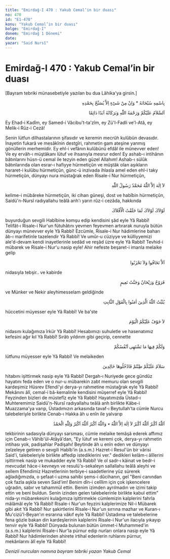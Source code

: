 ```yaml
---
title: "Emirdağ-I 470 : Yakub Cemal’in bir duası"
no: 470
id: "E1-470"
konu: "Yakub Cemal’in bir duası"
bolge: "Emirdağ-I"
donem: "Emirdağ 1 Dönemi"
date: 
yazar: "Said Nursî"
---
```


# Emirdağ-I 470 : Yakub Cemal’in bir duası

<p class="takdim">[Bayram tebriki münasebetiyle yazılan bu dua Lâhika'ya girsin.]</p>

<p class="arabic" dir="rtl" title="Meal: “Subhân Allah’ın adıyla” * “Hiçbir şey yoktur ki O'nu hamd ile tesbih etmesin” [İsrâ 17:44]">بِاسْمِهِ سُبْحَانَهُ * وَاِنْ مِنْ شَىْءٍ اِلاَّ يُسَبِّحُ بِحَمْدِهِ</p>

<p class="arabic" dir="rtl" title="Meal: “Allah’ın selâmı, rahmeti ve bereketleri, ebedî ve dâimî olarak üzerinize olsun.”">اَلسَّلاَمُ عَلَيْكُمْ وَرَحْمَةُ اللّٰهِ وَبَرَكَاتُهُ اَبَدًا دَائِمًا</p>

Ey Ehad-i Kadîm, ey Samed-i Vâcibu't-ta'zîm, ey Zü'l-Fadli ve'l-Atâ, ey Melik-i Rûz-i Cezâ!

Senin lütfun dilhastalarının şifasıdır ve keremin mecrûh kulûbün devasıdır. İnayetin fukarâ ve mesâkînin destgîri, rahmetin gam ateşine yanmış gönüllerin merhemidir. Ey ehl-i vefânın kulûbünü efdâl ile münevver eden! Ve ey ervâh-ı müştâkanı lütuf ve ihsanıyla mesrur eden! Ey ashab-ı intihânın bâtınlarını hüsn-ü cemal ile tezyin eden güzel Allahım! Ashab-ı sülûk bâtınlarında olan esrar-ı hafiyye hürmetiçûn ve müştâk olan aşıkların hararet-i kulûbu hürmetiçûn, günc-ü inzivada ihlasla amel eden ehl-i taky hürmetiçûn, dünyayı nura müstağrak eden Risale-i Nur hürmetiçûn,

<p class="arabic" dir="rtl" title="Meal: “Allahtan başka ilah yoktur. Muhammed O'nun resulüdür”">لاَ اِلٰهَ اِلاَّ اللّٰهُ مُحَمَّدٌ رَسُولُ اللّٰهِ</p>

kelime-i mübâreke hürmetiçûn, iki cihan güneşi, dost ve habîbin hürmetiçûn, Saidü'n-Nursî radıyallahu teâlâ anh'ı yarın rûz-i cezâda, hakkında

<p class="arabic" dir="rtl" title="Meal: “Sen olmasaydın, sen olmasaydın âlemleri yaratmazdım.”">لَوْلاَكَ لَوْلاَكَ لَمَا خَلَقْتُ الْأَفْلاَكَ</p>buyurduğun sevgili Habîbine komşu edip kendisini şâd eyle Yâ Rabbî! Telifât-ı Risale-i Nur'un fütuhâtını yevmen feyevmen artırarak nuruyla bütün dünyayı münevver eyle Yâ Rabbî! Ezcümle, Risale-i Nur hâdimlerine baharı âb-ı marifetinle tazelendir Yâ Rabbî! Ve umûr-u cüziyye ve külliyyemizi ale'd-devam kendi inayetlerinle sedâd ve reşâd üzre eyle Yâ Rabbî! Tevhid-i mübarek ve Risale-i Nur'u nasip eyle! Ahir nefeste beşaret-i imanla melaike gelip

<p class="arabic" dir="rtl" title="Meal: “Korkmayın üzülmeyin.. diye” [Fussilet 41/30]">اَلاَّ تَخَافُوا وَلاَ تَحْزَنُوا</p>

nidasıyla tebşir.. ve kabirde

<p class="arabic" dir="rtl" title="Meal: “Artık ona bir rahatlık, güzel kokulu bir rızık ve naîm cenneti vardır” [Vâkıa, 56/89]">فَرَوْحٌ وَرَيْحَانٌ وَجَنَّتُ نَعِيمٍ</p>

ve Münker ve Nekir aleyhimesselam geldiğinde

<p class="arabic" dir="rtl" title="Meal: “Allah iman edenlere, sâbit sözle sebat verir” [İbrahim, 14/27]">يُثَبِّتُ اللّٰهُ الَّذِينَ اٰمَنُوا بِالْقَوْلِ الثَّابِتِ</p>

hüccetini müyesser eyle Yâ Rabbî! Ve ba'ste

<p class="arabic" dir="rtl" title="Meal: “Bugün size hiçbir korku yoktur.” [Zuhruf, 43/68]">لاَ خَوْفٌ عَلَيْكُمُ الْيَوْمَ</p>

nidasını kulağımıza îrkür Yâ Rabbî! Hesabımızı suhuletle ve hasenatımız kefesini ağır kıl Yâ Rabbî! Sırâtı yıldırım gibi geçirip, cennette

<p class="arabic" dir="rtl" title="Meal: “Hem orada sizin için canlarınız ne çekiyorsa vardır.” [Fussilet 41/31]">وَلَكُمْ فِيهَا مَا تَشْتَهِى اَنْفُسُكُمْ</p>

lütfunu müyesser eyle Yâ Rabbî! Ve melaikeden

<p class="arabic" dir="rtl" title="Meal: “Size selam olsun! Tertemiz oldunuz. Haydi ebedi kalmak üzere buraya girin.” [Zümer Sûresi, 39:73]">سَلاَمٌ عَلَيْكُمْ طِبْتُمْ فَادْخُلُوهَا خَالِدِينَ</p>

hitabını işittirmek nasip eyle Yâ Rabbî! Dergah-ı Nuriyede gece gündüz hayatını feda eden ve o nur-u mübarekin zabt memuru olan sevgili kardeşimiz Hüsrev Efendi'yi derya-yı rahmetine müstağrak eyle Yâ Rabbî! Mekânını âlî, cemal-i bâ-kemalinle kendisini müşerref eyle Yâ Rabbî! Feyzinden bizleri de müstefîz eyle Yâ Rabbî! Hayatımızda Üstad-ı Muhteremimiz Saidü'n-Nursî radıyallahu teâlâ anh birlikte Kâbe-i Muazzama'ya varıp, Üstadımızın arkasında tavaf-ı Beytullah'ta cümle Nurcu talebeleriyle birlikte Cenab-ı Hakka âh u enîn ile yalvarıp

<p class="arabic" dir="rtl" title="Meal: “Allah daha büyüktür, Allah daha büyüktür, Allah'tan başka ilah yoktur.. Allah daha büyüktür, Allah daha büyüktür, Hamd ona mahsustur.”">اَللّٰهُ اَكْبَرُ اَللّٰهُ اَكْبَرُ لاَ اِلٰهَ اِلاَّ اللّٰهُ ٭ وَاللّٰهُ اَكْبَرُ اَللّٰهُ اَكْبَرُ وَلِلّٰهِ الْحَمْدُ</p>

tekbirinin sadasıyla dünyayı sarsması, cümle melaike temâşâ ederek affımız için Cenab-ı Vâhib'ül-Atâyâ'dan, "Ey lütuf ve keremi çok, derya-yı rahmetin intihası yok, padişahlar Padişahı! Beytinde âh u enîn eden ve dünyayı zelzeleye getiren o sevgili Habîb'in (a.s.m.) Hazret-i Resul'ün bir vârisi Said'i, talebeleriyle birlikte affedip istediklerini ver." dedikleri kelâm-ı âlîlerini işittirmek nasip ve mukadder eyle Yâ Rabbî! Ve ol sadr-ı kâinat ve bedr-i mevcudat hâce-i kevneyn ve resulü's-sekaleyn sallallahu teâlâ aleyhi ve sellem Efendimiz Hazretlerinin terbiye-i saadetlerine yüz sürerek ağladığımızda, o şefaat-i uzma sahibi şems-i dûcihanın, gel "Beni canından çok fazla aşkla seven Said'im! Benim dîn-i celîlim için çok işkencelere uğradın, sabır ve tahammül ettin. Benim izimden ayrılmadın ve izimi takip ettin ve beni buldun. Senin izinden gelen talebelerinle birlikte kabul ettim" nida-yı mübarekesini kulağımıza işittirmekle cümlemizin kalplerini fahrla mâlâmâl eyle Yâ Rabbî! Risale-i Nur'un feyzini kalplerimize Nil-i Mübarek gibi akıt Yâ Rabbî! Nur şakirtlerini Risale-i Nur'un sırrına mazhar ve Kuran-ı Mu'cizü'l-Beyan'ın esrarına vâkıf eyle Yâ Rabbî! Üstadıma ve talebelerine fena gözle bakan din kardeşlerinin kalplerini Risale-i Nur'un ilacıyla yıkayıp tenvir eyle Yâ Rabbî! Dünyada bulunan bütün ümmet-i Muhammed'in (a.s.m.) kalplerini Risale-i Nur'la pürnur edip nurları onlara nasip eyle Yâ Rabbî! Nur hâdimlerinden ahirete irtihal edenlerin ruhlarını pürnur, mekânlarını âlî eyle Yâ Rabbî!

*Denizli nurcuları namına bayram tebriki yazan*
*Yakub Cemal*
